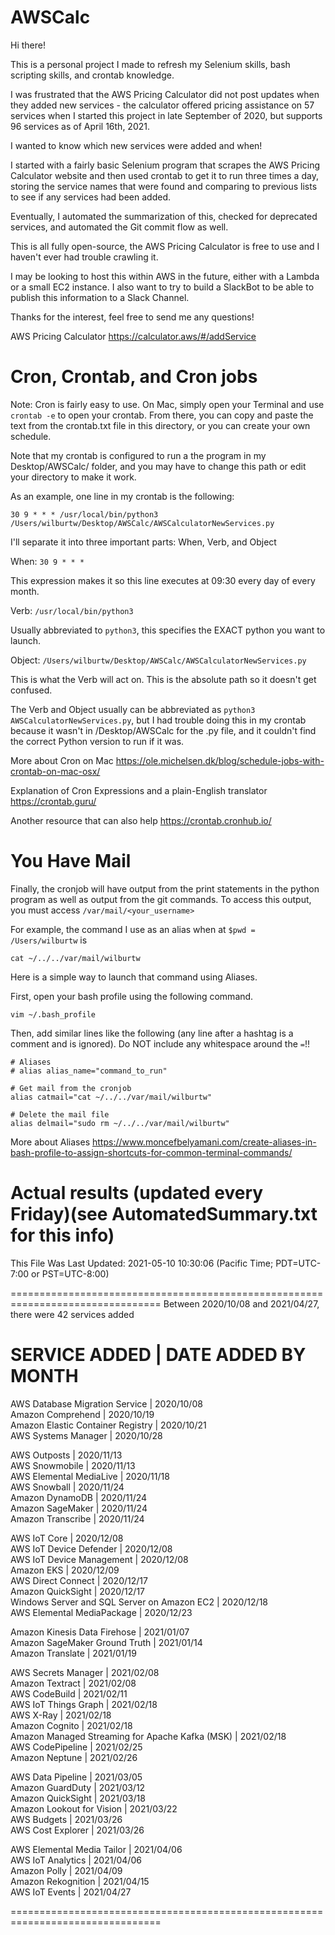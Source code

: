 # AWSCalc

Hi there!

This is a personal project I made to refresh my Selenium skills, bash scripting
skills, and crontab knowledge.

I was frustrated that the AWS Pricing Calculator did not post updates when they
added new services - the calculator offered pricing assistance on 57 services
when I started this project in late September of 2020, but supports 96 services
as of April 16th, 2021.

I wanted to know which new services were added and when!

I started with a fairly basic Selenium program that scrapes the AWS Pricing
Calculator website and then used crontab to get it to run three times a day,
storing the service names that were found and comparing to previous lists to
see if any services had been added.

Eventually, I automated the summarization of this, checked for deprecated
services, and automated the Git commit flow as well.

This is all fully open-source, the AWS Pricing Calculator is free to use and I
haven't ever had trouble crawling it.

I may be looking to host this within AWS in the future, either with a Lambda
or a small EC2 instance. I also want to try to build a SlackBot to be able to
publish this information to a Slack Channel.

Thanks for the interest, feel free to send me any questions!


AWS Pricing Calculator
https://calculator.aws/#/addService




# Cron, Crontab, and Cron jobs

Note: Cron is fairly easy to use. On Mac, simply open your Terminal and use
`crontab -e` to open your crontab. From there, you can copy and paste the text
from the crontab.txt file in this directory, or you can create your own
schedule.

Note that my crontab is configured to run a the program in my Desktop/AWSCalc/
folder, and you may have to change this path or edit your directory to make it
work.

As an example, one line in my crontab is the following:

`30 9 * * * /usr/local/bin/python3 /Users/wilburtw/Desktop/AWSCalc/AWSCalculatorNewServices.py`

I'll separate it into three important parts: When, Verb, and Object

When: `30 9 * * * `

This expression makes it so this line executes at 09:30 every day of every month.

Verb: `/usr/local/bin/python3`

Usually abbreviated to `python3`, this specifies the EXACT python you want to launch.

Object: `/Users/wilburtw/Desktop/AWSCalc/AWSCalculatorNewServices.py`

This is what the Verb will act on. This is the absolute path so it doesn't get confused.


The Verb and Object usually can be abbreviated as `python3 AWSCalculatorNewServices.py`,
but I had trouble doing this in my crontab because it wasn't in /Desktop/AWSCalc
for the .py file, and it couldn't find the correct Python version to run if it was.


More about Cron on Mac
https://ole.michelsen.dk/blog/schedule-jobs-with-crontab-on-mac-osx/

Explanation of Cron Expressions and a plain-English translator
https://crontab.guru/

Another resource that can also help
https://crontab.cronhub.io/


# You Have Mail

Finally, the cronjob will have output from the print statements in the python
program as well as output from the git commands. To access this output, you must
access `/var/mail/<your_username>`

For example, the command I use as an alias when at `$pwd = /Users/wilburtw` is

`cat ~/../../var/mail/wilburtw`

Here is a simple way to launch that command using Aliases.

First, open your bash profile using the following command.

`vim ~/.bash_profile`

Then, add similar lines like the following (any line after a hashtag is a
comment and is ignored). Do NOT include any whitespace around the `=`!!

```
# Aliases
# alias alias_name="command_to_run"

# Get mail from the cronjob
alias catmail="cat ~/../../var/mail/wilburtw"

# Delete the mail file
alias delmail="sudo rm ~/../../var/mail/wilburtw"
```


More about Aliases
https://www.moncefbelyamani.com/create-aliases-in-bash-profile-to-assign-shortcuts-for-common-terminal-commands/



# Actual results (updated every Friday)(see AutomatedSummary.txt for this info)
This File Was Last Updated: 2021-05-10 10:30:06 (Pacific Time; PDT=UTC-7:00 or PST=UTC-8:00)



================================================================================
Between 2020/10/08 and 2021/04/27, there were 42 services added 


SERVICE ADDED | DATE ADDED BY MONTH
===================================
AWS Database Migration Service                    | 2020/10/08  
Amazon Comprehend                                 | 2020/10/19  
Amazon Elastic Container Registry                 | 2020/10/21  
AWS Systems Manager                               | 2020/10/28  

AWS Outposts                                      | 2020/11/13  
AWS Snowmobile                                    | 2020/11/13  
AWS Elemental MediaLive                           | 2020/11/18  
AWS Snowball                                      | 2020/11/24  
Amazon DynamoDB                                   | 2020/11/24  
Amazon SageMaker                                  | 2020/11/24  
Amazon Transcribe                                 | 2020/11/24  

AWS IoT Core                                      | 2020/12/08  
AWS IoT Device Defender                           | 2020/12/08  
AWS IoT Device Management                         | 2020/12/08  
Amazon EKS                                        | 2020/12/09  
AWS Direct Connect                                | 2020/12/17  
Amazon QuickSight                                 | 2020/12/17  
Windows Server and SQL Server on Amazon EC2       | 2020/12/18  
AWS Elemental MediaPackage                        | 2020/12/23  

Amazon Kinesis Data Firehose                      | 2021/01/07  
Amazon SageMaker Ground Truth                     | 2021/01/14  
Amazon Translate                                  | 2021/01/19  

AWS Secrets Manager                               | 2021/02/08  
Amazon Textract                                   | 2021/02/08  
AWS CodeBuild                                     | 2021/02/11  
AWS IoT Things Graph                              | 2021/02/18  
AWS X-Ray                                         | 2021/02/18  
Amazon Cognito                                    | 2021/02/18  
Amazon Managed Streaming for Apache Kafka (MSK)   | 2021/02/18  
AWS CodePipeline                                  | 2021/02/25  
Amazon Neptune                                    | 2021/02/26  

AWS Data Pipeline                                 | 2021/03/05  
Amazon GuardDuty                                  | 2021/03/12  
Amazon QuickSight                                 | 2021/03/18  
Amazon Lookout for Vision                         | 2021/03/22  
AWS Budgets                                       | 2021/03/26  
AWS Cost Explorer                                 | 2021/03/26  

AWS Elemental Media Tailor                        | 2021/04/06  
AWS IoT Analytics                                 | 2021/04/06  
Amazon Polly                                      | 2021/04/09  
Amazon Rekognition                                | 2021/04/15  
AWS IoT Events                                    | 2021/04/27  




================================================================================
